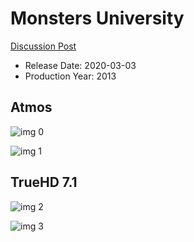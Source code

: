 # Monsters University

[Discussion Post](https://www.avsforum.com/threads/bass-eq-for-filtered-movies.2995212/post-58501162)

* Release Date: 2020-03-03
* Production Year: 2013

## Atmos

![img 0](https://i.imgur.com/xo3lTOM.jpg)

![img 1](https://i.imgur.com/QgYIJwf.png)

## TrueHD 7.1

![img 2](https://i.imgur.com/jvpLxqS.jpg)

![img 3](https://i.imgur.com/2gieAJq.png)

